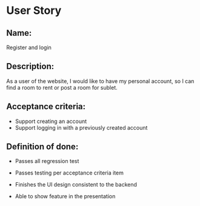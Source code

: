 User Story
====


Name:
----
Register and login


Description:
----
As a user of the website, I would like to have my personal account, so I can find a room to rent or post a room for sublet.


Acceptance criteria:
----
* Support creating an account
* Support logging in with a previously created account


Definition of done:
----
* Passes all regression test

* Passes testing per acceptance criteria item

* Finishes the UI design consistent to the backend

* Able to show feature in the presentation

